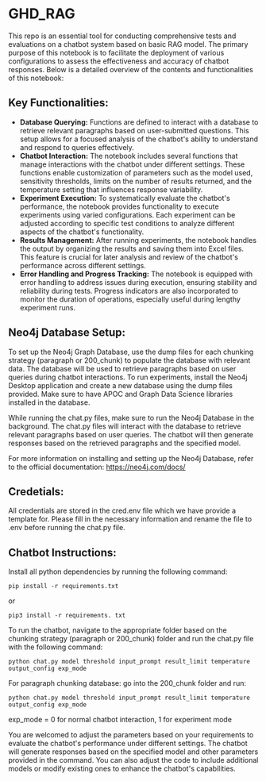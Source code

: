 # GHD_RAG

This repo is an essential tool for conducting comprehensive tests and evaluations on a chatbot system based on basic RAG model. The primary purpose of this notebook is to facilitate the deployment of various configurations to assess the effectiveness and accuracy of chatbot responses. Below is a detailed overview of the contents and functionalities of this notebook:

## Key Functionalities:

* **Database Querying:** Functions are defined to interact with a database to retrieve relevant paragraphs based on user-submitted questions. This setup allows for a focused analysis of the chatbot's ability to understand and respond to queries effectively.
* **Chatbot Interaction:** The notebook includes several functions that manage interactions with the chatbot under different settings. These functions enable customization of parameters such as the model used, sensitivity thresholds, limits on the number of results returned, and the temperature setting that influences response variability.
* **Experiment Execution:** To systematically evaluate the chatbot's performance, the notebook provides functionality to execute experiments using varied configurations. Each experiment can be adjusted according to specific test conditions to analyze different aspects of the chatbot's functionality.
* **Results Management:** After running experiments, the notebook handles the output by organizing the results and saving them into Excel files. This feature is crucial for later analysis and review of the chatbot's performance across different settings.
* **Error Handling and Progress Tracking:** The notebook is equipped with error handling to address issues during execution, ensuring stability and reliability during tests. Progress indicators are also incorporated to monitor the duration of operations, especially useful during lengthy experiment runs.

## Neo4j Database Setup:

To set up the Neo4j Graph Database, use the dump files for each chunking strategy (paragraph or 200_chunk) to populate the database with relevant data. The database will be used to retrieve paragraphs based on user queries during chatbot interactions. To run experiments, install the Neo4j Desktop application and create a new database using the dump files provided. Make sure to have APOC and Graph Data Science libraries installed in the database.

While running the chat.py files, make sure to run the Neo4j Database in the background. The chat.py files will interact with the database to retrieve relevant paragraphs based on user queries. The chatbot will then generate responses based on the retrieved paragraphs and the specified model.

For more information on installing and setting up the Neo4j Database, refer to the official documentation: https://neo4j.com/docs/

## Credetials:

All credentials are stored in the cred.env file which we have provide a template for. Please fill in the necessary information and rename the file to .env before running the chat.py file.

## Chatbot Instructions:

Install all python dependencies by running the following command:

```
pip install -r requirements.txt
```
or 
```
pip3 install -r requirements. txt
```

To run the chatbot, navigate to the appropriate folder based on the chunking strategy (paragraph or 200_chunk) folder and run the chat.py file with the following command:


```
python chat.py model threshold input_prompt result_limit temperature output_config exp_mode
```

For paragraph chunking database: go into the 200_chunk folder and run:

```
python chat.py model threshold input_prompt result_limit temperature output_config exp_mode

```

exp_mode = 0 for normal chatbot interaction, 1 for experiment mode

You are welcomed to adjust the parameters based on your requirements to evaluate the chatbot's performance under different settings. The chatbot will generate responses based on the specified model and other parameters provided in the command. You can also adjust the code to include additional models or modify existing ones to enhance the chatbot's capabilities.